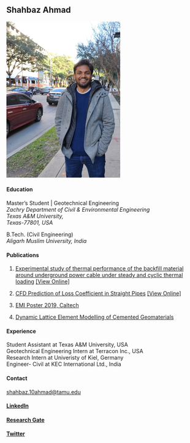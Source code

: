 ## Shahbaz Ahmad

<img src="https://github.com/shahbaz10ahmad/shahbaz/blob/master/Picture1.png" />

#### Education
Master’s Student | Geotechnical Engineering<br/>
*Zachry Department of Civil & Environmental Engineering<br/>
Texas A&M University,<br/>
Texas-77801, USA*<br/>


B.Tech. (Civil Engineering)<br/>
*Aligarh Muslim University, India*<br/>


#### Publications

1. [Experimental study of thermal performance of the backfill material around underground power cable under steady and cyclic thermal loading](https://github.com/shahbaz10ahmad/shahbaz10ahmad.github.io/raw/master/1-s2.0-S2214785319317742-main.pdf) [[View Online]](https://www.sciencedirect.com/science/article/pii/S2214785319317742)

2. [CFD Prediction of Loss Coefficient in Straight Pipes](https://github.com/shahbaz10ahmad/shahbaz10ahmad.github.io/raw/master/haroon2017.pdf) [[View Online]](https://link.springer.com/chapter/10.1007/978-3-319-55125-8_41)

3. [EMI Poster 2019, Caltech](https://github.com/shahbaz10ahmad/shahbaz10ahmad.github.io/raw/master/EMI%202019%20%5Bposter%5D-compressed.pdf)

4. [Dynamic Lattice Element Modelling of Cemented Geomaterials](https://github.com/shahbaz10ahmad/shahbaz10ahmad.github.io/raw/master/469423_1_En_53_Chapter_Author%20(2).pdf)

#### Experience
Student Assistant at Texas A&M University, USA<br/>
Geotechnical Engineering Intern at Terracon Inc., USA<br/>
Research Intern at Univeristy of Kiel, Germany<br/>
Engineer- Civil at KEC International Ltd., India<br/>


#### Contact
shahbaz.10ahmad@tamu.edu

#### [LinkedIn](https://www.linkedin.com/in/shahbaz10ahmad/) 
#### [Research Gate](https://www.researchgate.net/profile/Shahbaz_Ahmad20?ev=hdr_xprf&_sg=DvBUZ7M65fHxOAHU2zQBSNR2gy6fbfUA0N2rKFUwosw7lG1_XYdmwDz9KFKD9kFjsIMvTakv0QiShie1H5Fw0BIx)
#### [Twitter](https://twitter.com/shahbazTx)

